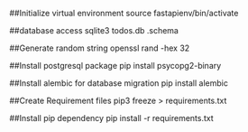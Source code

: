 ##Initialize virtual environment
source fastapienv/bin/activate

##database access
sqlite3 todos.db
.schema

##Generate random string
openssl rand -hex 32

##Install postgresql package
pip install psycopg2-binary

##Install alembic for database migration
pip install alembic

##Create Requirement files
pip3 freeze > requirements.txt

##Install pip dependency
pip install -r requirements.txt
